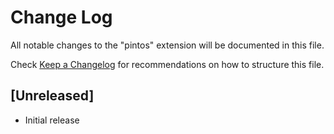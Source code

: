 # Change Log

All notable changes to the "pintos" extension will be documented in this file.

Check [Keep a Changelog](http://keepachangelog.com/) for recommendations on how to structure this file.

## [Unreleased]

- Initial release